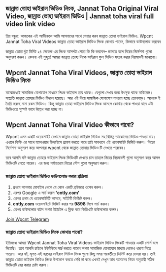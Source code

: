 ## জান্নাত তোহা ভাইরাল ভিডিও লিংক, Jannat Toha Original Viral Video, জান্নাত তোহা ভাইরাল ভিডিও | Jannat toha viral full video link video

প্রিয় বন্ধুরা: আজকের এই আর্টিকেলে আমি আপনাদের সাথে শেয়ার করব জান্নাত তোহা ভাইরাল ভিডিও. Wpcnt Jannat Toha Viral Videos জান্নাত তোহা ভাইরাল ভিডিও লিংক কোথায় পাবেন, কিভাবে ডাউনলোড করবেন

জান্নাত তোহা দুই মিনিট ২৪ সেকেন্ড এর লিংক আসলটা পেতে কি কি করবেন– জানতে হলে নিচের নির্দেশনা গুলো অনুসরণ করুন। কেননা এই মুহূর্তে আমরা জান্নাত তোহা লিংক ভাইরাল ফুল ভিডিও সংগ্রহ করার নিয়মাবলী জানাবো।

## Wpcnt Jannat Toha Viral Videos, জান্নাত তোহা ভাইরাল ভিডিও লিংক

মাঝেমধ্যেই সামাজিক যোগাযোগ মাধ্যমে লিংক ভাইরাল হয়ে থাকে। যেগুলো দেখার জন্য উৎসুক থাকে অডিয়েন্স। সম্প্রতি জান্নাত তোহার ভিডিও ভিরাল হয়েছে। আর এই নিয়ে সামাজিক যোগাযোগ মাধ্যমে হচ্ছে তোলপাড়। অনেকে ই তৈরি করছে নানা রকম ভিডিও। কিন্তু জান্নাত তোহা ভাইরাল ভিডিও লিংক আসলে কোথায় থেকে পাওয়া যাবে এটা ভিডিওতে সুস্পষ্ট ভাবে উল্লেখ করা হচ্ছে না।

## Wpcnt Jannat Toha Viral Video কীভাবে পাবো?

Wpcnt এমন একটি ওয়েবসাইট যেখানে জান্নাত তোহা ভাইরাল ভিডিও সহ বিভিন্ন তারকাদের ভিডিও পাওয়া যায়। এখানে ভিডি এর সাথে ম্যালওয়ার ডিভাইসে প্রবেশ করতে পারে তাই সাবধানে এই ওয়েবসাইট ভিজিট করুন। নিচের নির্দেশনা অনুসরণ করে আপনারা wpcnt থেকে জান্নাত তোহার ভিডিও টি দেখতে পারবেন।

তবে আপনি যদি জান্নাত তোহার ভাইরাল লিংক ভিডিওটি দেখতে চান তাহলে নিচের নিয়মাবলী গুলো অনুসরণ করে আসল ভিডিওটি পেতে পারেন। এর জন্য পর্যায়ক্রমে নিচের স্টেপ গুলো অনুসরণ করুন।

### জান্নাত তোহা ভাইরাল ভিডিও ডাউনলোড করার প্রক্রিয়া

1. প্রথমে আপনার মোবাইল থেকে যে কোন একটি ব্রাউজার ওপেন করুন।
2. এরপর Google এ সার্চ করুন **'cntly.com'**
3. এরপর প্রথম যে ওয়েবসাইটটি আসবে, সাইটটি ভিজিট করুন।
4. **cntly.com** ওয়েবসাইটে ভিজিট করার পর **9898** লিখে সার্চ করুন।
5. এরপর ডাউনলোড বাটন অথবা টাইটেল এ ক্লিক করে ভিডিওটি ডাউনলোড করুন।

[Join Wpcnt Telegram](https://t.me/wpcntofficial)


### জান্নাত তোহা ভাইরাল ভিডিও লিংক কোথায় পাবো?

ইতিমধ্যে আমরা Wpcnt Jannat Toha Viral Videos ভাইরাল ভিডিও লিংকটি পাওয়ার একটি সোর্স বলে দিয়েছি। তবে আপনি চাইলে ইউটিউবে সার্চ করতে পারেন অথবা সামাজিক যোগাযোগ মাধ্যম থেকেও ধারণা নিতে পারেন। আর হ্যাঁ, মূলত এই ধরনের ভাইরাল ভিডিও লিংক গুলো কিছু সময় পরবর্তীতে ডিলিট করে দেওয়া হয়। তাই জান্নাত তোহা ভাইরাল ভিডিও লিংক উপভোগ করতে দেরি না করে এখনই দেখুন আর আমাদের নিয়ম অনুযায়ী সঠিক ভিডিওটি বের করার চেষ্টা করুন।
